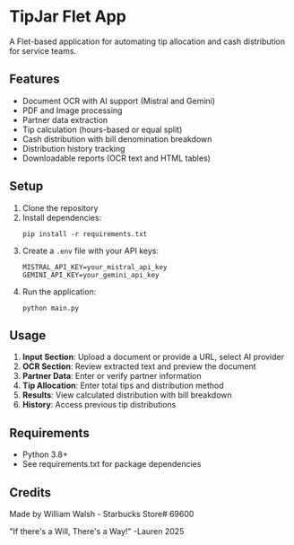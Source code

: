 # TipJar Flet App

A Flet-based application for automating tip allocation and cash distribution for service teams.

## Features

- Document OCR with AI support (Mistral and Gemini)
- PDF and Image processing
- Partner data extraction
- Tip calculation (hours-based or equal split)
- Cash distribution with bill denomination breakdown
- Distribution history tracking
- Downloadable reports (OCR text and HTML tables)

## Setup

1. Clone the repository
2. Install dependencies:
   ```
   pip install -r requirements.txt
   ```
3. Create a `.env` file with your API keys:
   ```
   MISTRAL_API_KEY=your_mistral_api_key
   GEMINI_API_KEY=your_gemini_api_key
   ```
4. Run the application:
   ```
   python main.py
   ```

## Usage

1. **Input Section**: Upload a document or provide a URL, select AI provider
2. **OCR Section**: Review extracted text and preview the document
3. **Partner Data**: Enter or verify partner information
4. **Tip Allocation**: Enter total tips and distribution method
5. **Results**: View calculated distribution with bill breakdown
6. **History**: Access previous tip distributions

## Requirements

- Python 3.8+
- See requirements.txt for package dependencies

## Credits

Made by William Walsh - Starbucks Store# 69600

"If there's a Will, There's a Way!" -Lauren 2025 